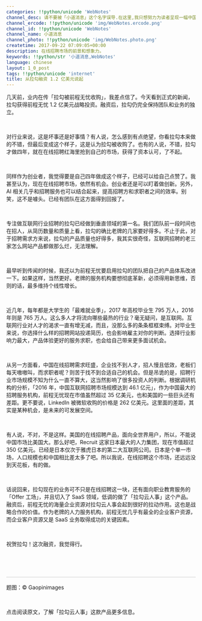 ```yaml
---
categories: !!python/unicode 'WebNotes'
channel_desc: 请不要被「小道消息」这个名字误导.在这里,我只想努力为读者呈现一幅中国互联网的清明上河图.
channel_ercode: !!python/unicode 'img/WebNotes.ercode.png'
channel_id: !!python/unicode 'WebNotes'
channel_name: 小道消息
channel_photo: !!python/unicode 'img/WebNotes.photo.png'
createtime: 2017-09-22 07:09:05+00:00
description: 在线招聘市场的前景和想象力。
keywords: !!python/str '小道消息,WebNotes'
language: chinese
layout: 1_0_post
tags: !!python/unicode 'internet'
title: 从拉勾融资 1.2 亿美元说起
---
```

<div class="rich_media_content" id="js_content">
<p>
         几天前，业内在传「拉勾被前程无忧收购」，我差点信了。今天看到正式的新闻，拉勾获得前程无忧 1.2 亿美元战略投资。融资后，拉勾仍完全保持团队和业务的独立。
        </p>
<p>
<br/>
</p>
<p>
         对行业来说，这是坏事还是好事情？有人说，怎么感到有点绝望，你看拉勾本来做的不错，但最后变成这个样子，这是认为拉勾被收购了。也有的人说，不错，拉勾才做四年，就在在线招聘红海里抢到自己的市场，获得了资本认可，了不起。
        </p>
<p>
<br/>
</p>
<p>
         同样作为创业者，我觉得要是自己四年做成这个样子，已经可以给自己点赞了。我甚至认为，现在在线招聘市场，依然有机会。创业者还是可以盯着做创新。另外，AI 相关几乎和招聘服务也可以结合起来，提高招聘方和求职者之间的效率。别笑，这不是噱头。已经有团队在这方面得到回报了。
        </p>
<p>
<br/>
</p>
<p>
         专注做互联网行业招聘的拉勾已经做到垂直领域的第一名。我们团队前一段时间也在招人，从简历数量和质量上看，拉勾的确比老牌的几家要好得多。不止于此，对于招聘需求方来说，拉勾的产品质量也好得多，我其实很奇怪，互联网招聘的老三家怎么网站产品都做那么烂，无法理解。
        </p>
<p>
<br/>
</p>
<p>
         最早听到传闻的时候，我还以为前程无忧要启用拉勾的团队把自己的产品体系改进一下。如果这样，当然更好。老牌的服务机构要想彻底革新，必须得用新思维，否则的话，最多维持个线性增长。
        </p>
<p>
<br/>
</p>
<p>
         近几年，每年都是大学生的「最难就业季」，2017 年高校毕业生 795 万人，2016 年则是 765 万人。这么多人才将流向哪些最热的行业？毫无疑问，是互联网。互联网行业对人才的渴求一直有增无减，而且，没那么多的条条框框束缚。对毕业生来说，你选择什么样的招聘网站投递简历，也会影响雇主对你的判断。选择行业影响力最大，产品体验更好的服务求职，也会给自己带来更多面试机会。
        </p>
<p>
<br/>
</p>
<p>
         从另一方面看，中国在线招聘需求旺盛，企业找不到人才，招人慢且低效，老板们每天嗷嗷叫，而求职者呢？则苦于找不到合适自己的机会。但是吊诡的是，招聘行业市场规模不知为什么一直不算大，这当然影响了很多投资人的判断。根据调研机构的分析，「2016 年，中国互联网招聘市场规模达到 46.1 亿元」，作为中国最大的招聘服务机构，前程无忧现在市值虽然超过 35 亿美元，也和美国的一些巨头还有差距。更不要说，LinkedIn 被微软收购的价格是 262 亿美元。这里面的差距，其实是某种机会，是未来的可发展空间。
        </p>
<p>
<br/>
</p>
<p>
         有人说，不对，不是这样。美国的在线招聘产品，面向全世界用户，所以，不能说中国市场比美国大。那么好吧，Recruit 这家日本最大的人力集团，现在市值超过 350 亿美元。已经是日本仅次于雅虎日本的第二大互联网公司。日本是个单一市场，人口规模也和中国相比差太多了吧。所以我说，在线招聘这个市场，还远远没到天花板，有的做。
        </p>
<p>
<br/>
</p>
<p>
         话说回来，拉勾现在的业务可不只是在线招聘这一块，还有面向职业教育服务的「Offer 工场」，并且切入了 SaaS 领域，低调的做了「拉勾云人事」这个产品。融资后，前程无忧的海量企业资源对拉勾云人事会起到很好的拉动作用。这也是战略合作的价值。作为老牌的人力服务机构，前程无忧几乎有最全的企业客户资源，而企业客户资源又是 SaaS 业务取得成功的关键因素。
        </p>
<p>
<br/>
</p>
<p>
         祝贺拉勾！这次融资，我觉得行。
         <br/>
</p>
<p>
<br/>
</p>
<p style="white-space: normal;">
<br/>
</p>
<hr style="margin-top: 1em;margin-bottom: 1em;white-space: normal;max-width: 100%;font-family: Lato, Helvetica, Arial, freesans, clean, sans-serif;border-right-width: 0px;border-bottom-width: 0px;border-left-width: 0px;border-top-style: solid;border-top-color: rgb(234, 234, 234);height: 1px;color: rgb(51, 51, 51);font-size: 15px;box-sizing: border-box !important;word-wrap: break-word !important;"/>
<p>
         题图：© Gaopinimages
        </p>
<p style="white-space: normal;">
<span style=";">
<br/>
</span>
</p>
<p>
         点击阅读原文，了解「拉勾云人事」这款产品更多信息。
        </p>
</div>